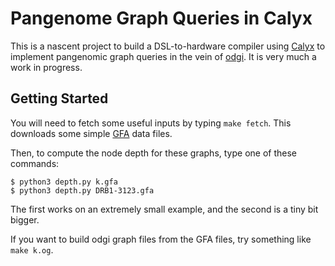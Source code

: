 Pangenome Graph Queries in Calyx
================================

This is a nascent project to build a DSL-to-hardware compiler using [Calyx][] to implement pangenomic graph queries in the vein of [odgi][].
It is very much a work in progress.

Getting Started
---------------

You will need to fetch some useful inputs by typing `make fetch`.
This downloads some simple [GFA][] data files.

Then, to compute the node depth for these graphs, type one of these commands:

    $ python3 depth.py k.gfa
    $ python3 depth.py DRB1-3123.gfa

The first works on an extremely small example, and the second is a tiny bit bigger.

If you want to build odgi graph files from the GFA files, try something like `make k.og`.

[calyx]: https://calyxir.org
[odgi]: https://odgi.readthedocs.io/en/latest/
[gfa]: https://www.ncbi.nlm.nih.gov/pmc/articles/PMC8006571/#FN8
